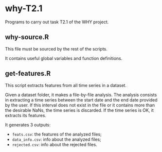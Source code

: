 # why-T2.1
Programs to carry out task T2.1 of the WHY project.

## why-source.R
This file must be sourced by the rest of the scripts.

It contains useful global variables and function definitions.

## get-features.R
This script extracts features from all time series in a dataset.

Given a dataset folder, it makes a file-by-file analysis. The analysis consists in extracting a time series between the start date and the end date provided by the user. If this interval does not exist in the file or it contains more than the desirable NaNs, the time series is discarded. If the time series is OK, it extracts its features.

It generates 3 outputs:
* `feats.csv`: the features of the analyzed files;
* `data_info.csv`: info about the analyzed files;
* `rejected.csv`: info about the rejected files.

